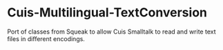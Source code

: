 Cuis-Multilingual-TextConversion
================================

Port of classes from Squeak to allow Cuis Smalltalk to read and write text files in different encodings.